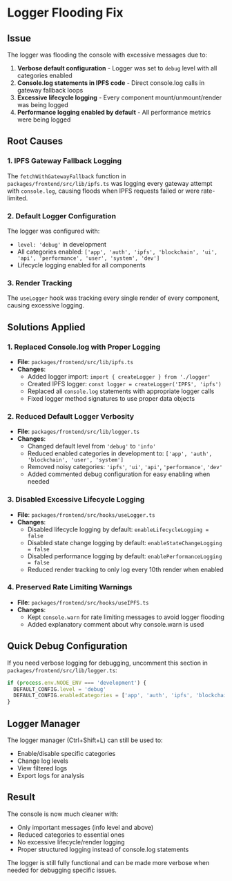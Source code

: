 # Logger Flooding Fix

## Issue
The logger was flooding the console with excessive messages due to:

1. **Verbose default configuration** - Logger was set to `debug` level with all categories enabled
2. **Console.log statements in IPFS code** - Direct console.log calls in gateway fallback loops
3. **Excessive lifecycle logging** - Every component mount/unmount/render was being logged
4. **Performance logging enabled by default** - All performance metrics were being logged

## Root Causes

### 1. IPFS Gateway Fallback Logging
The `fetchWithGatewayFallback` function in `packages/frontend/src/lib/ipfs.ts` was logging every gateway attempt with `console.log`, causing floods when IPFS requests failed or were rate-limited.

### 2. Default Logger Configuration
The logger was configured with:
- `level: 'debug'` in development
- All categories enabled: `['app', 'auth', 'ipfs', 'blockchain', 'ui', 'api', 'performance', 'user', 'system', 'dev']`
- Lifecycle logging enabled for all components

### 3. Render Tracking
The `useLogger` hook was tracking every single render of every component, causing excessive logging.

## Solutions Applied

### 1. Replaced Console.log with Proper Logging
- **File**: `packages/frontend/src/lib/ipfs.ts`
- **Changes**:
  - Added logger import: `import { createLogger } from './logger'`
  - Created IPFS logger: `const logger = createLogger('IPFS', 'ipfs')`
  - Replaced all `console.log` statements with appropriate logger calls
  - Fixed logger method signatures to use proper data objects

### 2. Reduced Default Logger Verbosity
- **File**: `packages/frontend/src/lib/logger.ts`
- **Changes**:
  - Changed default level from `'debug'` to `'info'`
  - Reduced enabled categories in development to: `['app', 'auth', 'blockchain', 'user', 'system']`
  - Removed noisy categories: `'ipfs'`, `'ui'`, `'api'`, `'performance'`, `'dev'`
  - Added commented debug configuration for easy enabling when needed

### 3. Disabled Excessive Lifecycle Logging
- **File**: `packages/frontend/src/hooks/useLogger.ts`
- **Changes**:
  - Disabled lifecycle logging by default: `enableLifecycleLogging = false`
  - Disabled state change logging by default: `enableStateChangeLogging = false`
  - Disabled performance logging by default: `enablePerformanceLogging = false`
  - Reduced render tracking to only log every 10th render when enabled

### 4. Preserved Rate Limiting Warnings
- **File**: `packages/frontend/src/hooks/useIPFS.ts`
- **Changes**:
  - Kept `console.warn` for rate limiting messages to avoid logger flooding
  - Added explanatory comment about why console.warn is used

## Quick Debug Configuration

If you need verbose logging for debugging, uncomment this section in `packages/frontend/src/lib/logger.ts`:

```typescript
if (process.env.NODE_ENV === 'development') {
  DEFAULT_CONFIG.level = 'debug'
  DEFAULT_CONFIG.enabledCategories = ['app', 'auth', 'ipfs', 'blockchain', 'ui', 'api', 'performance', 'user', 'system', 'dev']
}
```

## Logger Manager

The logger manager (Ctrl+Shift+L) can still be used to:
- Enable/disable specific categories
- Change log levels
- View filtered logs
- Export logs for analysis

## Result

The console is now much cleaner with:
- Only important messages (info level and above)
- Reduced categories to essential ones
- No excessive lifecycle/render logging
- Proper structured logging instead of console.log statements

The logger is still fully functional and can be made more verbose when needed for debugging specific issues.
